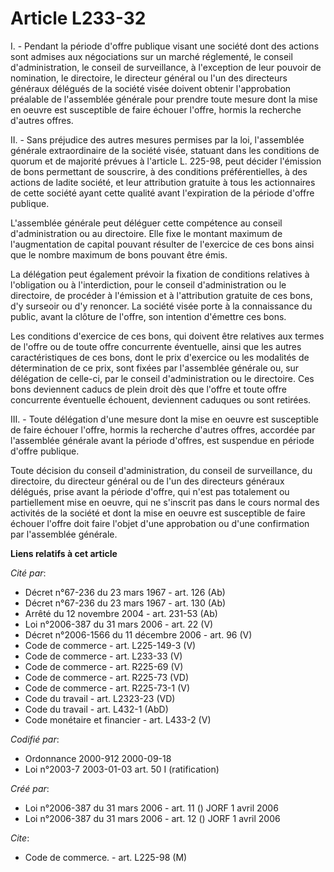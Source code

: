 # Article L233-32

I. - Pendant la période d'offre publique visant une société dont des actions sont admises aux négociations sur un marché
réglementé, le conseil d'administration, le conseil de surveillance, à l'exception de leur pouvoir de nomination, le
directoire, le directeur général ou l'un des directeurs généraux délégués de la société visée doivent obtenir l'approbation
préalable de l'assemblée générale pour prendre toute mesure dont la mise en oeuvre est susceptible de faire échouer l'offre,
hormis la recherche d'autres offres.

II. - Sans préjudice des autres mesures permises par la loi, l'assemblée générale extraordinaire de la société visée,
statuant dans les conditions de quorum et de majorité prévues à l'article L. 225-98, peut décider l'émission de bons
permettant de souscrire, à des conditions préférentielles, à des actions de ladite société, et leur attribution gratuite à
tous les actionnaires de cette société ayant cette qualité avant l'expiration de la période d'offre publique.

L'assemblée générale peut déléguer cette compétence au conseil d'administration ou au directoire. Elle fixe le montant
maximum de l'augmentation de capital pouvant résulter de l'exercice de ces bons ainsi que le nombre maximum de bons pouvant
être émis.

La délégation peut également prévoir la fixation de conditions relatives à l'obligation ou à l'interdiction, pour le conseil
d'administration ou le directoire, de procéder à l'émission et à l'attribution gratuite de ces bons, d'y surseoir ou d'y
renoncer. La société visée porte à la connaissance du public, avant la clôture de l'offre, son intention d'émettre ces bons.

Les conditions d'exercice de ces bons, qui doivent être relatives aux termes de l'offre ou de toute offre concurrente
éventuelle, ainsi que les autres caractéristiques de ces bons, dont le prix d'exercice ou les modalités de détermination de
ce prix, sont fixées par l'assemblée générale ou, sur délégation de celle-ci, par le conseil d'administration ou le
directoire. Ces bons deviennent caducs de plein droit dès que l'offre et toute offre concurrente éventuelle échouent,
deviennent caduques ou sont retirées.

III. - Toute délégation d'une mesure dont la mise en oeuvre est susceptible de faire échouer l'offre, hormis la recherche
d'autres offres, accordée par l'assemblée générale avant la période d'offres, est suspendue en période d'offre publique.

Toute décision du conseil d'administration, du conseil de surveillance, du directoire, du directeur général ou de l'un des
directeurs généraux délégués, prise avant la période d'offre, qui n'est pas totalement ou partiellement mise en oeuvre, qui
ne s'inscrit pas dans le cours normal des activités de la société et dont la mise en oeuvre est susceptible de faire échouer
l'offre doit faire l'objet d'une approbation ou d'une confirmation par l'assemblée générale.

**Liens relatifs à cet article**

_Cité par_:

  - Décret n°67-236 du 23 mars 1967 - art. 126 (Ab)
  - Décret n°67-236 du 23 mars 1967 - art. 130 (Ab)
  - Arrêté du 12 novembre 2004 - art. 231-53 (Ab)
  - Loi n°2006-387 du 31 mars 2006 - art. 22 (V)
  - Décret n°2006-1566 du 11 décembre 2006 - art. 96 (V)
  - Code de commerce - art. L225-149-3 (V)
  - Code de commerce - art. L233-33 (V)
  - Code de commerce - art. R225-69 (V)
  - Code de commerce - art. R225-73 (VD)
  - Code de commerce - art. R225-73-1 (V)
  - Code du travail - art. L2323-23 (VD)
  - Code du travail - art. L432-1 (AbD)
  - Code monétaire et financier - art. L433-2 (V)

_Codifié par_:

  - Ordonnance 2000-912 2000-09-18
  - Loi n°2003-7 2003-01-03 art. 50 I (ratification)

_Créé par_:

  - Loi n°2006-387 du 31 mars 2006 - art. 11 () JORF 1 avril 2006
  - Loi n°2006-387 du 31 mars 2006 - art. 12 () JORF 1 avril 2006

_Cite_:

  - Code de commerce. - art. L225-98 (M)
